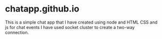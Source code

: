 ﻿# chatapp.github.io
This is a simple chat app that I have created using node and HTML CSS and js for chat events I have used socket cluster to create a two-way connection.





